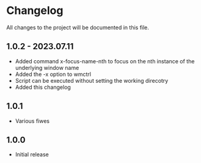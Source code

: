 # Changelog
All changes to the project will be documented in this file.

## 1.0.2 - 2023.07.11

- Added command x-focus-name-nth to focus on the nth instance of the underlying window name
- Added the -x option to wmctrl
- Script can be executed without setting the working direcotry
- Added this changelog


## 1.0.1

- Various fiwes

## 1.0.0 

- Initial release
